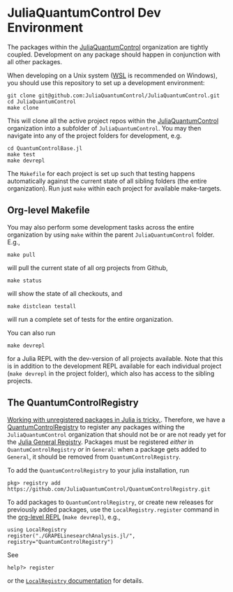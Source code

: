 # JuliaQuantumControl Dev Environment

The packages within the [JuliaQuantumControl][] organization are tightly coupled. Development on any package should happen in conjunction with all other packages.

When developing on a Unix system ([WSL](https://docs.microsoft.com/en-us/windows/wsl/) is recommended on Windows), you should use this repository to set up a development environment:

```
git clone git@github.com:JuliaQuantumControl/JuliaQuantumControl.git
cd JuliaQuantumControl
make clone
```

This will clone all the active project repos within the [JuliaQuantumControl][] organization into a subfolder of `JuliaQuantumControl`. You may then navigate into any of the project folders for development, e.g.

```
cd QuantumControlBase.jl
make test
make devrepl
```

The `Makefile` for each project is set up such that testing happens automatically against the current state of all sibling folders (the entire organization). Run just `make` within each project for available make-targets.


## Org-level Makefile

You may also perform some development tasks across the entire organization by using `make` within the parent `JuliaQuantumControl` folder. E.g.,

```
make pull
```

will pull the current state of all org projects from Github,

```
make status
```

will show the state of all checkouts, and

```
make distclean testall
```

will run a complete set of tests for the entire organization.

You can also run

```
make devrepl
```

for a Julia REPL with the dev-version of all projects available. Note that this is in addition to the development REPL available for each individual project (`make devrepl` in the project folder), which also has access to the sibling projects.


## The QuantumControlRegistry

[Working with unregistered packages in Julia is tricky.](https://discourse.julialang.org/t/cant-figure-out-how-to-dev-install-unregistered-package/70298). Therefore, we have a [QuantumControlRegistry](https://github.com/JuliaQuantumControl/QuantumControlRegistry) to register any packages withing the `JuliaQuantumControl` organization that should not be or are not ready yet for the [Julia General Registry](https://github.com/JuliaRegistries/General). Packages must be registered *either* in `QuantumControlRegistry` *or* in `General`: when a package gets added to `General`, it should be removed from `QuantumControlRegistry`.

To add the `QuantumControlRegistry` to your julia installation, run

~~~
pkg> registry add https://github.com/JuliaQuantumControl/QuantumControlRegistry.git
~~~

To add packages to `QuantumControlRegistry`, or create new releases for previously added packages, use the `LocalRegistry.register` command in the [org-level REPL](#org-level-makefile) (`make devrepl`), e.g.,

~~~
using LocalRegistry
register("./GRAPELinesearchAnalysis.jl/", registry="QuantumControlRegistry")
~~~

See
~~~
help?> register
~~~

or the [`LocalRegistry` documentation](https://github.com/GunnarFarneback/LocalRegistry.jl#readme) for details.


[JuliaQuantumControl]: https://github.com/JuliaQuantumControl

